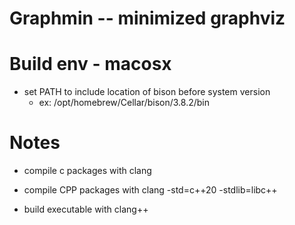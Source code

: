 # Graphmin -- minimized graphviz



# Build env - macosx
- set PATH to include location of bison before system version
  - ex: /opt/homebrew/Cellar/bison/3.8.2/bin

# Notes

- compile c packages with clang
- compile CPP packages with clang -std=c++20 -stdlib=libc++

- build executable with clang++

